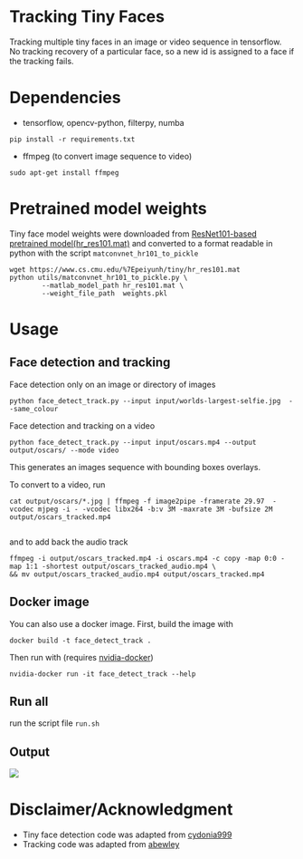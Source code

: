 # Tracking Tiny Faces

Tracking multiple tiny faces in an image or video sequence in tensorflow. No tracking recovery of a particular face, so a new id is assigned to a face if the tracking fails.

# Dependencies

- tensorflow, opencv-python, filterpy, numba

```
pip install -r requirements.txt
```

- ffmpeg (to convert image sequence to video)

```
sudo apt-get install ffmpeg
```

# Pretrained model weights

Tiny face model weights were downloaded from [ResNet101-based pretrained model(hr_res101.mat)](https://www.cs.cmu.edu/%7Epeiyunh/tiny/hr_res101.mat) and converted to a format readable in python with the script `matconvnet_hr101_to_pickle`

```
wget https://www.cs.cmu.edu/%7Epeiyunh/tiny/hr_res101.mat
python utils/matconvnet_hr101_to_pickle.py \
        --matlab_model_path hr_res101.mat \
        --weight_file_path  weights.pkl 

```


# Usage


## Face detection and tracking


Face detection only on an image or directory of images
```
python face_detect_track.py --input input/worlds-largest-selfie.jpg  --same_colour
```

Face detection and tracking on a video
```
python face_detect_track.py --input input/oscars.mp4 --output output/oscars/ --mode video
```

This generates an images sequence with bounding boxes overlays.

To convert to a video, run

```
cat output/oscars/*.jpg | ffmpeg -f image2pipe -framerate 29.97  -vcodec mjpeg -i - -vcodec libx264 -b:v 3M -maxrate 3M -bufsize 2M  output/oscars_tracked.mp4


```
and to add back the audio track

```
ffmpeg -i output/oscars_tracked.mp4 -i oscars.mp4 -c copy -map 0:0 -map 1:1 -shortest output/oscars_tracked_audio.mp4 \
&& mv output/oscars_tracked_audio.mp4 output/oscars_tracked.mp4
```

## Docker image

You can also use a docker image. First, build the image with

```
docker build -t face_detect_track .
```

Then run with (requires [nvidia-docker](https://github.com/NVIDIA/nvidia-docker))

```
nvidia-docker run -it face_detect_track --help
```

## Run all

run the script file `run.sh`

## Output


![](output/oscars_tracked.gif)


# Disclaimer/Acknowledgment

- Tiny face detection code was adapted from [cydonia999](https://github.com/cydonia999/Tiny_Faces_in_Tensorflow)
- Tracking code was adapted from [abewley](https://github.com/abewley/sort)